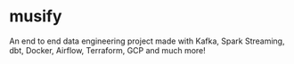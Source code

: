 # musify
An end to end data engineering project made with Kafka, Spark Streaming, dbt, Docker, Airflow, Terraform, GCP and much more!
